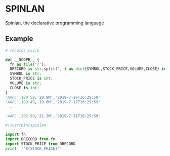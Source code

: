 # SPINLAN
Spinlan, the declarative programming language 

## Example

```python 
# records_csv.h

def __SCOPE__ {
  fn as file('r');
  DRECORD is str.split(',') as dict{SYMBOL,STOCK_PRICE,VOLUME,CLOSE} in fn.readlines()
  SYMBOL is str;
  STOCK_PRICE is int;
  VOLUME is str;
  CLOSE is int;
}
'AAPL',180.59,'20.9M','2019-7-16T16:29:59'
'AAPL',189.49,'19.6M','2019-7-17T16:29:59'
  .
  .
'AAPL',202.99,'21.3M','2019-7-31T16:29:59'
```


```python  
#!/usr/bin/spinlan

import fn
import DRECORD from fn
import STOCK_PRICE from DRECORD
print '''${STOCK_PRICE}'''

```
